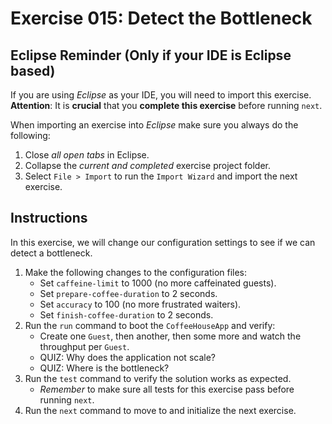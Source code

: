 # Exercise 015: Detect the Bottleneck

## Eclipse Reminder (Only if your IDE is Eclipse based)

If you are using *Eclipse* as your IDE, you will need to import this exercise. **Attention**: It is **crucial** that you **complete this exercise** before running `next`.

When importing an exercise into *Eclipse* make sure you always do the following:

1. Close *all open tabs* in Eclipse.
2. Collapse the *current and completed* exercise project folder.
3. Select `File > Import` to run the `Import Wizard` and import the next exercise.

## Instructions

In this exercise, we will change our configuration settings to see if we can detect a bottleneck.

1. Make the following changes to the configuration files:
    - Set `caffeine-limit` to 1000 (no more caffeinated guests).
    - Set `prepare-coffee-duration` to 2 seconds.
    - Set `accuracy` to 100 (no more frustrated waiters).
    - Set `finish-coffee-duration` to 2 seconds.
2. Run the `run` command to boot the `CoffeeHouseApp` and verify:
    - Create one `Guest`, then another, then some more and watch the throughput per `Guest`.
    - QUIZ: Why does the application not scale?
    - QUIZ: Where is the bottleneck?
3. Run the `test` command to verify the solution works as expected.
    - *Remember* to make sure all tests for this exercise pass before running `next`.
4. Run the `next` command to move to and initialize the next exercise.
